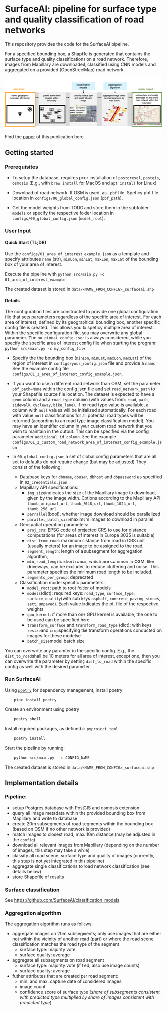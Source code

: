 # SurfaceAI: pipeline for surface type and quality classification of road networks

This repository provides the code for the SurfaceAI pipeline.

For a specified bounding box, a Shapfile is generated that contains the surface type and quality classifications on a road network. Therefore, images from Mapillary are downloaded, classified using CNN models and aggregated on a provided (OpenStreetMap) road network.


![Schematic illustration of model pipeline](img/model_pipeline.png)


Find the [paper](https://arxiv.org/abs/2409.18922) of this publication here.

## Getting started

### Prerequisites

- To setup the database, requires prior installation of `postgresql`, `postgis`, `osmosis` (E.g., with `brew install` for MacOS and `apt install` for Linux)

- Download of road network. If OSM is used, as `.pbf` file. Speficy pbf file location in `configs/00_global_config.json` (`pbf_path`).
- Get the model weights from TODO and store them in the subfolder `models` or specify the respective folder location in `configs/00_global_config.json` (`model_root`).

### User Input

#### Quick Start (TL;DR)

Use the `configs/01_area_of_interest_example.json` as a template and specify attributes `name` (str), `minLon`, `minLat`, `maxLon`, `maxLat` of the bounding box of your area of interest.

Execute the pipeline with `python src/main.py -c 01_area_of_interest_example` 

The created dataset is stored in `data/<NAME_FROM_CONFIG>_surfaceai.shp`

#### Details

The configuration files are constructed to provide one global configuration file that sets parameters regardless of the specific area of interest. For each area of interest, defined by its geographical bounding box, another specific config file is created. This allows you to speficy multiple area of interest. Within the specific configuration file, you may overwrite any global parameter. The `00_global_config.json` is always considered, while you specify the specific area of interest config file when starting the program: `python src/main.py -c my_config_file` 


- Specify the the bounding box (`minLon`, `minLat`, `maxLon`, `maxLat`) of the region of interest in `configs/your_config.json` file and provide a `name`. See the example config file `configs/01_1_area_of_interest_config_example.json`.
- If you want to use a different road network than OSM, set the parameter `pbf_path=None` within the config.json file and set `road_network_path` to your Shapefile source file location. The dataset is expected to have a `geom` column and a `road_type` column (with values from: `road`, `path`, `sidewalk`, `cycleway`, `bike_lane`). If no road type value is available, a column with `null` values will be initialized automatically. For each road with value `null` classifications for all potential road types will be returned (according to an road type image classification model). You may have an identifier column in your custom road network that you wish to maintain in the output. This can be specified via the config parameter `additional_id_column`.
See the example `configs/01_2_custom_road_network_area_of_interest_config_example.json`

- In `00_global_config.json` a set of global config parameters that are all set to defaults do not require change (but may be adjusted)
They consist of the following: 
    - Database keys for `dbname`, `dbuser`, `dbhost` and `dbpassword` as specified in `02_credentials.json`
    - Mapillary API specifications: 
        - `img_size`indicates the size of the Mapillary image to download, given by the image width. Options according to the Mapillary API: `thumb_original_url`, `thumb_2048_url`, `thumb_1024_url`, `thumb_256_url`
        - `parrallel`(bool), whether image download should be parallelized
        - `parallel_batch_size`maximum images to download in parallel
    - Geospatial operation parameters:    
        - `proj_crs`: EPSG code of projected CRS to use for distance computations (for areas of interest in Europe 3035 is suitable)
        - `dist_from_road`: maximum distance from road in CRS unit (usually meters) for an image to be assigned to the road,
        - `segment_length`: length of a subsegment for aggregation algorithm,
        - `min_road_length`: short roads, which are common in OSM, like driveways, can be excluded to reduce cluttering and noise. This parameter specifies the minimum road length to be included.
        - `segments_per_group`: deprecated
    - Classification model specific parameters:
        - `model_root`: path to root folder of models
        - `models`(dict): required keys: `road_type`, `surface_type`, `surface_quality`(with sub keys `asphalt`, `concrete`, `paving_stones`, `sett`, `unpaved`). Each value indicates the pt. file of the respective weights 
        - `gpu_kernel`: if more than one GPU kernel is available, the one to be used can be specified here
        - `transform_surface` and `transform_road_type` (dict): with keys `resize`and `crop`specifying the transform operations conducted on images for these modelse
        - `batch_size`model batch size

You can overwrite any paramter in the specific config. E.g., the `dist_to_road`shall be 10 meters for all area of interest, except one, then you can overwrite the parameter by setting `dist_to_road` within the specific config as well with the desired parameter.

### Run SurfaceAI

Using [`poetry`](https://python-poetry.org/) for dependency management, install poetry: 

```bash 
    pipx install poetry
```

Create an environment using poetry

```bash 
    poetry shell
```

Install required packages, as defined in `pyproject.toml`

```bash 
    poetry install
```



Start the pipeline by running:

```bash
    python src/main.py  -c CONFIG_NAME
```

The created dataset is stored in `data/<NAME_FROM_CONFIG>_surfaceai.shp`

## Implementation details

### Pipeline:


- setup Postgres database with PostGIS and osmosis extension
- query all image metadata within the provided bounding box from Mapillary and write to database
- create 20m subsegments of road segments within the bounding box (based on OSM if no other network is provided)
- match images to closest road, max. 10m distance (may be adjusted in the `config`)
- download all relevant images from Mapillary (depending on the number of images, this step may take a while)
- classify all road scene, surface type and quality of images (currently, this step is not yet integrated in this pipeline)
- aggregate single classifications to road network classification (see details below)
- store Shapefile of results

### Surface classification 

See https://github.com/SurfaceAI/classification_models

### Aggregation algorithm 

The aggregation algorithm runs as follows:

- aggregate images on 20m subsegments; only use images that are either not within the vicinity of another road (part) or where the road scene classification matches the road type of the segment
    - surface type: majority vote
    - surface quality: average
- aggregate all subsegments on road segment
    - surface type: majority vote (if tied, also use image counts)
    - surface quality: average
- futher attributes that are created per road segment:
    - min. and max. capture date of considered images
    - image count
    - confidence score of surface type (*share of subsegments consistent with predicted type multiplied by share of images consistent with predicted type*)







